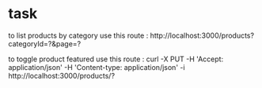 # task

to list products by category use this route : http://localhost:3000/products?categoryId=?&page=?



to toggle product featured use this route : curl -X PUT -H 'Accept: application/json' -H 'Content-type: application/json' -i http://localhost:3000/products/?


